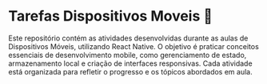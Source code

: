 # Tarefas Dispositivos Moveis 📱
Este repositório contém as atividades desenvolvidas durante as aulas de Dispositivos Móveis, utilizando React Native.
O objetivo é praticar conceitos essenciais de desenvolvimento mobile, como gerenciamento de estado, armazenamento local e criação de interfaces responsivas. Cada atividade está organizada para refletir o progresso e os tópicos abordados em aula.
